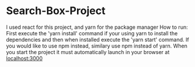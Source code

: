 # Search-Box-Project
I used react for this project, and yarn for the package manager
How to run:
First execute the 'yarn install' command if your using yarn to install the dependencies and then when installed execute the 'yarn start' command. If you would like to use npm instead, similary use npm instead of yarn. When you start the project it must automatically launch in your browser at [localhost:3000](http://localhost:3000)